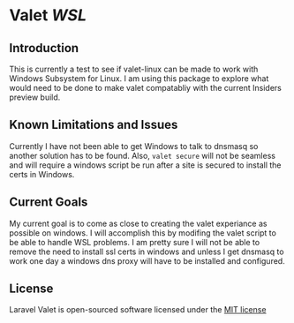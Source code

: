 # Valet *WSL*

## Introduction

This is currently a test to see if valet-linux can be made to work with Windows Subsystem for Linux. I am using this package to explore what would need to be done to make valet compatabliy with the current Insiders preview build.

## Known Limitations and Issues

Currently I have not been able to get Windows to talk to dnsmasq so another solution has to be found. Also, `valet secure` will not be seamless and will require a windows script be run after a site is secured to install the certs in Windows. 

## Current Goals

My current goal is to come as close to creating the valet experiance as possible on windows. I will accomplish this by modifing the valet script to be able to handle WSL problems. I am pretty sure I will not be able to remove the need to install ssl certs in windows and unless I get dnsmasq to work one day a windows dns proxy will have to be installed and configured. 

## License

Laravel Valet is open-sourced software licensed under the [MIT license](http://opensource.org/licenses/MIT)
